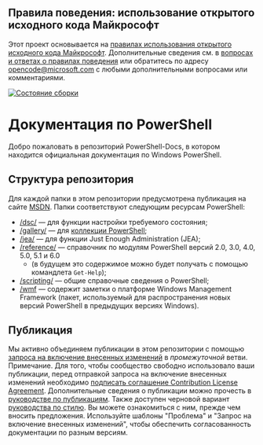 ## <a name="microsoft-open-source-code-of-conduct"></a>Правила поведения: использование открытого исходного кода Майкрософт

Этот проект основывается на [правилах использования открытого исходного кода Майкрософт](https://opensource.microsoft.com/codeofconduct/).
Дополнительные сведения см. в [вопросах и ответах о правилах поведения](https://opensource.microsoft.com/codeofconduct/faq/) или обратитесь по адресу [opencode@microsoft.com](mailto:opencode@microsoft.com) с любыми дополнительными вопросами или комментариями.

[![Состояние сборки](https://ci.appveyor.com/api/projects/status/onshefxnc4g4pv87/branch/staging?svg=true)](https://ci.appveyor.com/project/PowerShell/powershell-docs/branch/staging)

# <a name="powershell-documentation"></a>Документация по PowerShell

Добро пожаловать в репозиторий PowerShell-Docs, в котором находится официальная документация по Windows PowerShell. 

## <a name="repository-structure"></a>Структура репозитория
Для каждой папки в этом репозитории предусмотрена публикация на сайте [MSDN](https://msdn.microsoft.com/en-us/powershell). Папки соответствуют следующим ресурсам PowerShell:
* [/dsc/](https://msdn.microsoft.com/en-us/powershell/dsc/) — для функции настройки требуемого состояния;
* [/gallery/](https://msdn.microsoft.com/powershell/gallery) — для [коллекции PowerShell](https://www.powershellgallery.com/);
* [/jea/](https://msdn.microsoft.com/powershell/jea/) — для функции Just Enough Administration (JEA);
* [/reference/](https://msdn.microsoft.com/powershell/reference/) — справочник по модулям PowerShell версий 2.0, 3.0, 4.0, 5.0, 5.1 и 6.0
  * (в будущем это содержимое можно будет получать с помощью командлета `Get-Help`);
* [/scripting/](https://msdn.microsoft.com/en-us/powershell/scripting/) — общие справочные сведения о PowerShell;
* [/wmf](https://msdn.microsoft.com/en-us/powershell/wmf/readme) — содержит заметки о платформе Windows Management Framework (пакет, используемый для распространения новых версий PowerShell в предыдущих версиях Windows). 



## <a name="contributing"></a>Публикация

Мы активно объединяем публикации в этом репозитории с помощью [запроса на включение внесенных изменений](https://help.github.com/articles/using-pull-requests/) в *промежуточной* ветви. Примечание. Для того, чтобы сообщество свободно использовало ваши публикации, перед отправкой запроса на включение внесенных изменений необходимо [подписать соглашение Contribution License Agreement](https://cla.microsoft.com/).
Дополнительные сведения о публикации можно прочесть в [руководстве по публикациям](CONTRIBUTING.md).
Также доступен черновой вариант [руководства по стилю](./STYLE.md). Вы можете ознакомиться с ним, прежде чем вносить предложения.
Используйте шаблоны "Проблема" и "Запрос на включение внесенных изменений", чтобы обеспечить согласованность документации по разным версиям. 
